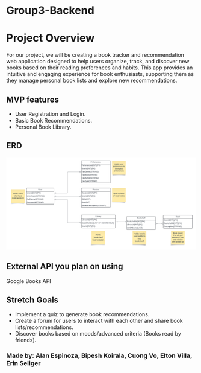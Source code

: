 # Group3-Backend

# Project Overview
For our project, we will be creating a book tracker and recommendation web application designed to help users organize, track, and discover new books based on their reading preferences and habits. This app provides an intuitive and engaging experience for book enthusiasts, supporting them as they manage personal book lists and explore new recommendations.

## MVP features
- User Registration and Login.
- Basic Book Recommendations.
- Personal Book Library.
    
## ERD
![ERD PDF](https://github.com/240930-NET/Group3Backend/blob/main/Media/ERDcurrent.png)


## External API you plan on using
Google Books API

## Stretch Goals
- Implement a quiz to generate book recommendations.
- Create a forum for users to interact with each other and share book lists/recommendations.
- Discover books based on moods/advanced criteria (Books read by friends).

### Made by: Alan Espinoza, Bipesh Koirala, Cuong Vo, Elton Villa, Erin Seliger
